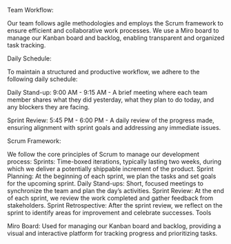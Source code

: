 Team Workflow: 

Our team follows agile methodologies and employs the Scrum framework to ensure efficient and collaborative work processes. We use a Miro board to manage our Kanban board and backlog, enabling transparent and organized task tracking.

Daily Schedule:

To maintain a structured and productive workflow, we adhere to the following daily schedule:

Daily Stand-up: 9:00 AM - 9:15 AM -
A brief meeting where each team member shares what they did yesterday, what they plan to do today, and any blockers they are facing.

Sprint Review: 5:45 PM - 6:00 PM -
A daily review of the progress made, ensuring alignment with sprint goals and addressing any immediate issues.

Scrum Framework:

We follow the core principles of Scrum to manage our development process:
Sprints: Time-boxed iterations, typically lasting two weeks, during which we deliver a potentially shippable increment of the product.
Sprint Planning: At the beginning of each sprint, we plan the tasks and set goals for the upcoming sprint.
Daily Stand-ups: Short, focused meetings to synchronize the team and plan the day’s activities.
Sprint Review: At the end of each sprint, we review the work completed and gather feedback from stakeholders.
Sprint Retrospective: After the sprint review, we reflect on the sprint to identify areas for improvement and celebrate successes.
Tools

Miro Board: Used for managing our Kanban board and backlog, providing a visual and interactive platform for tracking progress and prioritizing tasks.
